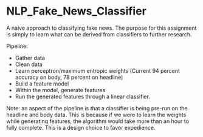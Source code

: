 # NLP_Fake_News_Classifier
A naive approach to classifying fake news. The purpose for this assignment is simply to learn what can be derived from classifiers to further research.


Pipeline:
  - Gather data
  - Clean data
  - Learn perceptron/maximum entropic weights (Current 94 percent accuracy on body, 78 percent on headline)
  - Build a feature model
  - Within the model, generate features
  - Run the generated features through a linear classifier.

Note: an aspect of the pipeline is that a classifier is being pre-run on the headline and body data.
      This is because if we were to learn the weights while generating features, the algorithm would
      take more than an hour to fully complete. This is a design choice to favor expedience.

